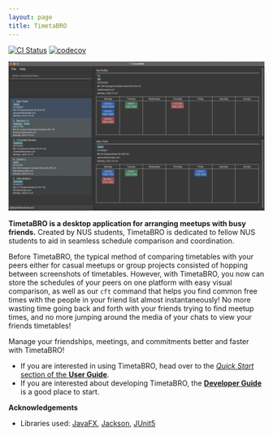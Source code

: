 ```yaml
---
layout: page
title: TimetaBRO
---
```


[![CI Status](https://github.com/AY2324S1-CS2103T-W12-4/tp/workflows/Java%20CI/badge.svg)](https://github.com/AY2324S1-CS2103T-W12-4/tp/actions)
[![codecov](https://codecov.io/gh/AY2324S1-CS2103-W12-4/tp/branch/master/graph/badge.svg)](https://codecov.io/gh/AY2324S1-CS2103-W12-4/tp)

![Ui](images/Ui.png)

**TimetaBRO is a desktop application for arranging meetups with busy friends.**
Created by NUS students, TimetaBRO is dedicated to fellow NUS students to aid in
seamless schedule comparison and coordination.

Before TimetaBRO, the typical method of comparing timetables with your peers
either for casual meetups or group projects consisted of hopping between screenshots of timetables.
However, with TimetaBRO, you now can store the schedules of your peers on one platform with easy visual comparison,
as well as our `cft` command that helps you find common free times
with the people in your friend list almost instantaneously!
No more wasting time going back and forth with your friends trying to find meetup times,
and no more jumping around the media of your chats to view your friends timetables!

Manage your friendships, meetings, and commitments better and faster with TimetaBRO!

* If you are interested in using TimetaBRO, head over to the [_Quick Start_ section of the **User Guide**](UserGuide.html#quick-start).
* If you are interested about developing TimetaBRO, the [**Developer Guide**](DeveloperGuide.html) is a good place to start.

**Acknowledgements**

* Libraries used: [JavaFX](https://openjfx.io/), [Jackson](https://github.com/FasterXML/jackson), [JUnit5](https://github.com/junit-team/junit5)
